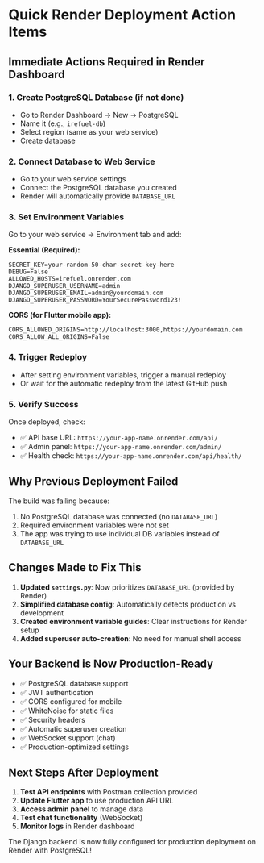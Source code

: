 # Quick Render Deployment Action Items

## Immediate Actions Required in Render Dashboard

### 1. Create PostgreSQL Database (if not done)
- Go to Render Dashboard → New → PostgreSQL
- Name it (e.g., `irefuel-db`)
- Select region (same as your web service)
- Create database

### 2. Connect Database to Web Service
- Go to your web service settings
- Connect the PostgreSQL database you created
- Render will automatically provide `DATABASE_URL`

### 3. Set Environment Variables
Go to your web service → Environment tab and add:

**Essential (Required):**
```
SECRET_KEY=your-random-50-char-secret-key-here
DEBUG=False
ALLOWED_HOSTS=irefuel.onrender.com
DJANGO_SUPERUSER_USERNAME=admin
DJANGO_SUPERUSER_EMAIL=admin@yourdomain.com
DJANGO_SUPERUSER_PASSWORD=YourSecurePassword123!
```

**CORS (for Flutter mobile app):**
```
CORS_ALLOWED_ORIGINS=http://localhost:3000,https://yourdomain.com
CORS_ALLOW_ALL_ORIGINS=False
```

### 4. Trigger Redeploy
- After setting environment variables, trigger a manual redeploy
- Or wait for the automatic redeploy from the latest GitHub push

### 5. Verify Success
Once deployed, check:
- ✅ API base URL: `https://your-app-name.onrender.com/api/`
- ✅ Admin panel: `https://your-app-name.onrender.com/admin/`
- ✅ Health check: `https://your-app-name.onrender.com/api/health/`

## Why Previous Deployment Failed

The build was failing because:
1. No PostgreSQL database was connected (no `DATABASE_URL`)
2. Required environment variables were not set
3. The app was trying to use individual DB variables instead of `DATABASE_URL`

## Changes Made to Fix This

1. **Updated `settings.py`**: Now prioritizes `DATABASE_URL` (provided by Render)
2. **Simplified database config**: Automatically detects production vs development
3. **Created environment variable guides**: Clear instructions for Render setup
4. **Added superuser auto-creation**: No need for manual shell access

## Your Backend is Now Production-Ready

- ✅ PostgreSQL database support
- ✅ JWT authentication
- ✅ CORS configured for mobile
- ✅ WhiteNoise for static files
- ✅ Security headers
- ✅ Automatic superuser creation
- ✅ WebSocket support (chat)
- ✅ Production-optimized settings

## Next Steps After Deployment

1. **Test API endpoints** with Postman collection provided
2. **Update Flutter app** to use production API URL
3. **Access admin panel** to manage data
4. **Test chat functionality** (WebSocket)
5. **Monitor logs** in Render dashboard

The Django backend is now fully configured for production deployment on Render with PostgreSQL!
